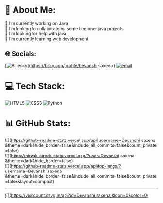 # 💫 About Me:
🔭 I’m currently working on Java <br>👯 I’m looking to collaborate on some beginner java projects <br>🤝 I’m looking for help with java <br>🌱 I’m currently learning web development <br>


## 🌐 Socials:
[![Bluesky](https://img.shields.io/badge/bluesky-0285FF?style=for-the-badge&logo=bluesky&logoColor=%23FFFFFF)](https://bsky.app/profile/Devanshi saxena ) [![email](https://img.shields.io/badge/Email-D14836?logo=gmail&logoColor=white)](mailto:dewanshisaxena7@gmail.com) 

# 💻 Tech Stack:
![HTML5](https://img.shields.io/badge/html5-%23E34F26.svg?style=for-the-badge&logo=html5&logoColor=white) ![CSS3](https://img.shields.io/badge/css3-%231572B6.svg?style=for-the-badge&logo=css3&logoColor=white) ![Python](https://img.shields.io/badge/python-3670A0?style=for-the-badge&logo=python&logoColor=ffdd54)
# 📊 GitHub Stats:
![](https://github-readme-stats.vercel.app/api?username=Devanshi saxena &theme=dark&hide_border=false&include_all_commits=false&count_private=false)<br/>
![](https://nirzak-streak-stats.vercel.app/?user=Devanshi saxena &theme=dark&hide_border=false)<br/>
![](https://github-readme-stats.vercel.app/api/top-langs/?username=Devanshi saxena &theme=dark&hide_border=false&include_all_commits=false&count_private=false&layout=compact)

---
[![](https://visitcount.itsvg.in/api?id=Devanshi saxena &icon=0&color=0)](https://visitcount.itsvg.in)

<!-- Proudly created with GPRM ( https://gprm.itsvg.in ) -->
